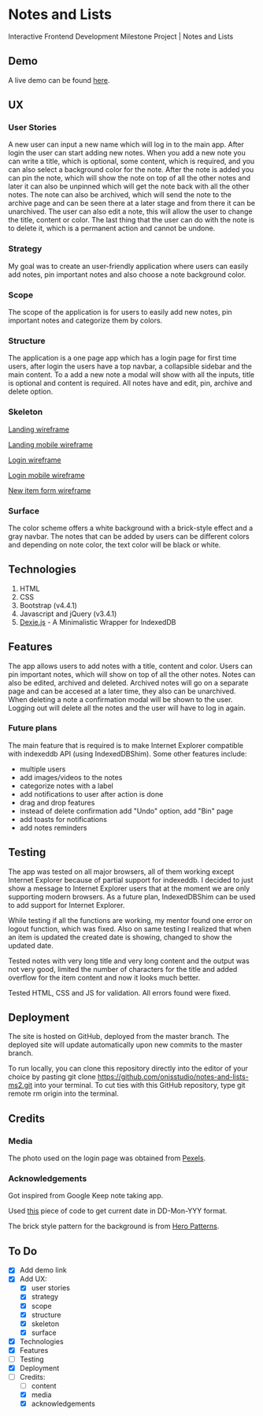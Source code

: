 # Notes and Lists

Interactive Frontend Development Milestone Project | Notes and Lists

## Demo

A live demo can be found [here](https://onisstudio.github.io/notes-and-lists-ms2/).

## UX

### User Stories

A new user can input a new name which will log in to the main app. After login the user can start adding new notes. When you add a new note you can write a title, which is optional, some content, which is required, and you can also select a background color for the note. After the note is added you can pin the note, which will show the note on top of all the other notes and later it can also be unpinned which will get the note back with all the other notes. The note can also be archived, which will send the note to the archive page and can be seen there at a later stage and from there it can be unarchived. The user can also edit a note, this will allow the user to change the title, content or color. The last thing that the user can do with the note is to delete it, which is a permanent action and cannot be undone.

### Strategy

My goal was to create an user-friendly application where users can easily add notes, pin important notes and also choose a note background color.

### Scope

The scope of the application is for users to easily add new notes, pin important notes and categorize them by colors.

### Structure

The application is a one page app which has a login page for first time users, after login the users have a top navbar, a collapsible sidebar and the main content. To a add a new note a modal will show with all the inputs, title is optional and content is required. All notes have and edit, pin, archive and delete option.

### Skeleton

[Landing wireframe](https://github.com/onisstudio/notes-and-lists-ms2/blob/master/wireframes/landing.png)

[Landing mobile wireframe](<https://github.com/onisstudio/notes-and-lists-ms2/blob/master/wireframes/landing%20(mobile%20landing).png>)

[Login wireframe](https://github.com/onisstudio/notes-and-lists-ms2/blob/master/wireframes/login%20page.png)

[Login mobile wireframe](<https://github.com/onisstudio/notes-and-lists-ms2/blob/master/wireframes/login%20page%20(mobile%20login).png>)

[New item form wireframe](https://github.com/onisstudio/notes-and-lists-ms2/blob/master/wireframes/new%20item%20form.png)

### Surface

The color scheme offers a white background with a brick-style effect and a gray navbar. The notes that can be added by users can be different colors and depending on note color, the text color will be black or white.

## Technologies

1. HTML
2. CSS
3. Bootstrap (v4.4.1)
4. Javascript and jQuery (v3.4.1)
5. [Dexie.js](https://dexie.org/) - A Minimalistic Wrapper for IndexedDB

## Features

The app allows users to add notes with a title, content and color. Users can pin important notes, which will show on top of all the other notes. Notes can also be edited, archived and deleted. Archived notes will go on a separate page and can be accesed at a later time, they also can be unarchived. When deleting a note a confirmation modal will be shown to the user. Logging out will delete all the notes and the user will have to log in again.

### Future plans

The main feature that is required is to make Internet Explorer compatible with indexeddb API (using IndexedDBShim).
Some other features include:

- multiple users
- add images/videos to the notes
- categorize notes with a label
- add notifications to user after action is done
- drag and drop features
- instead of delete confirmation add "Undo" option, add "Bin" page
- add toasts for notifications
- add notes reminders

## Testing

The app was tested on all major browsers, all of them working except Internet Explorer because of partial support for indexeddb. I decided to just show a message to Internet Explorer users that at the moment we are only supporting modern browsers. As a future plan, IndexedDBShim can be used to add support for Internet Explorer.

While testing if all the functions are working, my mentor found one error on logout function, which was fixed. Also on same testing I realized that when an item is updated the created date is showing, changed to show the updated date.

Tested notes with very long title and very long content and the output was not very good, limited the number of characters for the title and added overflow for the item content and now it looks much better.

Tested HTML, CSS and JS for validation. All errors found were fixed.

## Deployment

The site is hosted on GitHub, deployed from the master branch. The deployed site will update automatically upon new commits to the master branch.

To run locally, you can clone this repository directly into the editor of your choice by pasting git clone <https://github.com/onisstudio/notes-and-lists-ms2.git> into your terminal. To cut ties with this GitHub repository, type git remote rm origin into the terminal.

## Credits

### Media

The photo used on the login page was obtained from [Pexels](https://www.pexels.com/).

### Acknowledgements

Got inspired from Google Keep note taking app.

Used [this](https://www.c-sharpcorner.com/code/3548/get-current-date-in-dd-mon-yyy-format-in-javascriptjquery.aspx) piece of code to get current date in DD-Mon-YYY format.

The brick style pattern for the background is from [Hero Patterns](https://www.heropatterns.com/).

## To Do

- [x] Add demo link
- [x] Add UX:
  - [x] user stories
  - [x] strategy
  - [x] scope
  - [x] structure
  - [x] skeleton
  - [x] surface
- [x] Technologies
- [x] Features
- [ ] Testing
- [x] Deployment
- [ ] Credits:
  - [ ] content
  - [x] media
  - [x] acknowledgements
